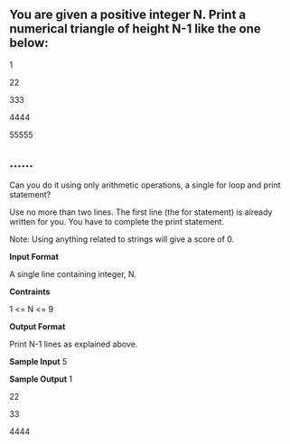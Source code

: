 You are given a positive integer N. Print a numerical triangle of height N-1 like the one below:
------------------------------------------------------------------------------------------------
1

22

333

4444

55555

......
------------------------------------------------------------------------------------------------
Can you do it using only arithmetic operations, a single for loop and print statement?

Use no more than two lines. The first line (the for statement) is already written for you. You have to complete the print statement.

Note: Using anything related to strings will give a score of 0.

**Input Format**

A single line containing integer, N.

**Contraints**

1 <= N <= 9

**Output Format**

Print N-1 lines as explained above.

**Sample Input**
5

**Sample Output**
1

22

33

4444

